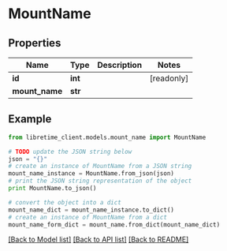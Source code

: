 # MountName


## Properties
Name | Type | Description | Notes
------------ | ------------- | ------------- | -------------
**id** | **int** |  | [readonly] 
**mount_name** | **str** |  | 

## Example

```python
from libretime_client.models.mount_name import MountName

# TODO update the JSON string below
json = "{}"
# create an instance of MountName from a JSON string
mount_name_instance = MountName.from_json(json)
# print the JSON string representation of the object
print MountName.to_json()

# convert the object into a dict
mount_name_dict = mount_name_instance.to_dict()
# create an instance of MountName from a dict
mount_name_form_dict = mount_name.from_dict(mount_name_dict)
```
[[Back to Model list]](../README.md#documentation-for-models) [[Back to API list]](../README.md#documentation-for-api-endpoints) [[Back to README]](../README.md)


